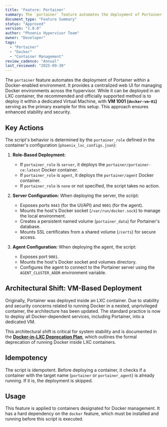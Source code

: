 ```yaml
---
title: 'Feature: Portainer'
summary: The `portainer` feature automates the deployment of Portainer Server or Agent as a Docker container, based on the container's assigned `portainer_role`.
document_type: "Feature Summary"
status: "Approved"
version: "1.0.0"
author: "Phoenix Hypervisor Team"
owner: "Developer"
tags:
  - "Portainer"
  - "Docker"
  - "Container Management"
review_cadence: "Annual"
last_reviewed: "2025-09-30"
---
```


The `portainer` feature automates the deployment of Portainer within a Docker-enabled environment. It provides a centralized web UI for managing Docker environments across the hypervisor. While it can be deployed in an LXC container, the recommended and officially supported method is to deploy it within a dedicated Virtual Machine, with **VM 1001 (`docker-vm-01`)** serving as the primary example for this setup. This approach ensures enhanced stability and security.

## Key Actions

The script's behavior is determined by the `portainer_role` defined in the container's configuration (`phoenix_lxc_configs.json`):

1.  **Role-Based Deployment:**
    *   If `portainer_role` is `server`, it deploys the `portainer/portainer-ce:latest` Docker container.
    *   If `portainer_role` is `agent`, it deploys the `portainer/agent` Docker container.
    *   If `portainer_role` is `none` or not specified, the script takes no action.

2.  **Server Configuration:** When deploying the server, the script:
    *   Exposes ports `9443` (for the UI/API) and `9001` (for the agent).
    *   Mounts the host's Docker socket (`/var/run/docker.sock`) to manage the local environment.
    *   Creates a persistent named volume (`portainer_data`) for Portainer's database.
    *   Mounts SSL certificates from a shared volume (`/certs`) for secure access.

3.  **Agent Configuration:** When deploying the agent, the script:
    *   Exposes port `9001`.
    *   Mounts the host's Docker socket and volumes directory.
    *   Configures the agent to connect to the Portainer server using the `AGENT_CLUSTER_ADDR` environment variable.

## Architectural Shift: VM-Based Deployment

Originally, Portainer was deployed inside an LXC container. Due to stability and security concerns related to running Docker in a nested, unprivileged container, the architecture has been updated. The standard practice is now to deploy all Docker-dependent services, including Portainer, into a dedicated VM.

This architectural shift is critical for system stability and is documented in the **[Docker-in-LXC Deprecation Plan](../00_guides/12_docker_lxc_issue_mitigation_plan.md)**, which outlines the formal deprecation of running Docker inside LXC containers.

## Idempotency

The script is idempotent. Before deploying a container, it checks if a container with the target name (`portainer` or `portainer_agent`) is already running. If it is, the deployment is skipped.

## Usage

This feature is applied to containers designated for Docker management. It has a hard dependency on the `docker` feature, which must be installed and running before this script is executed.